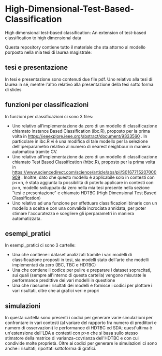 # High-Dimensional-Test-Based-Classification
High dimensional test-based classification: An extension of test-based classification to high dimensional data

Questa repository contiene tutto il materiale che sta attorno al modello porposto nella mia tesi di laurea magistrale:

## tesi e presentazione
In tesi e presentazione sono contenuti due file pdf. Uno relativo alla tesi di laurea in sé, mentre l'altro relativo alla presentazione della tesi sotto forma di slides

## funzioni per classificazioni
In funzioni per classificazioni ci sono 3 files:
- Uno relativo all'implementazione da zero di un modello di classificazione chiamato Instance Based Classification (ibc.R), proposto per la prima volta in https://ieeexplore.ieee.org/abstract/document/9333560 . In particolare in ibc.R vi è una modifica di tale modello per la selezione dell'iperparametro relativo al numero di nearest neighbour in maniera automatica tramite CV.
- Uno relativo all'implementazione da zero di un modello di classificazione chiamato Test Based Classification (htbc.R), proposto per la prima volta in https://www.sciencedirect.com/science/article/abs/pii/S0167715207000909 . Inoltre, dato che questo modello è applicabile solo in contesti con p<=n, è stata aggiunta la possibilità di poterlo applicare in contesti con p>n, modello sviluppato da zero nella mia tesi presente nella sezione "tesi e presentazione" e chiamato HDTBC (High Dimensional Test Based Classification)
- Uno relativo ad una funzione per effettuare classificazioni binarie con un modello a scelta e con una convalida incrociata annidata, per poter stimare l'accuratezza e scegliere gli iperparametri in maniera automatizzata.

## esempi_pratici
In esempi_pratici ci sono 3 cartelle:
- Una che contiene i dataset analizzati tramite i vari modelli di classificazione proposti in tesi, sia modelli stato dell'arte che modelli implementati da zero (IBC, TBC e HDTBC)
- Una che contiene il codice per pulire e preparare i dataset sopracitati, sui quali (sempre all'interno di questa cartella) vengono misurate le performance predittive dei vari modelli in questione
- Una che riassume i risultati dei modelli e fornisce i codici per plottare i vari risultati, oltre che ai grafici veri e propri

## simulazioni
In questa cartella sono presenti i codici per generare varie simulazioni per confrontare in vari contesti (al variare del rapporto fra numero di predittori e numero di osservazioni) le performance di HDTBC ed SDA; quest'ultima è un'estensione dell'LDA a contesti con p>n che si basa sullo stesso stimatore della matrice di varianza-covrianza dell'HDTBC e con cui condivide molte proprietà. Oltre ai codici per generare le simulazioni ci sono anche i risultati, riportati sottoforma di grafici.
